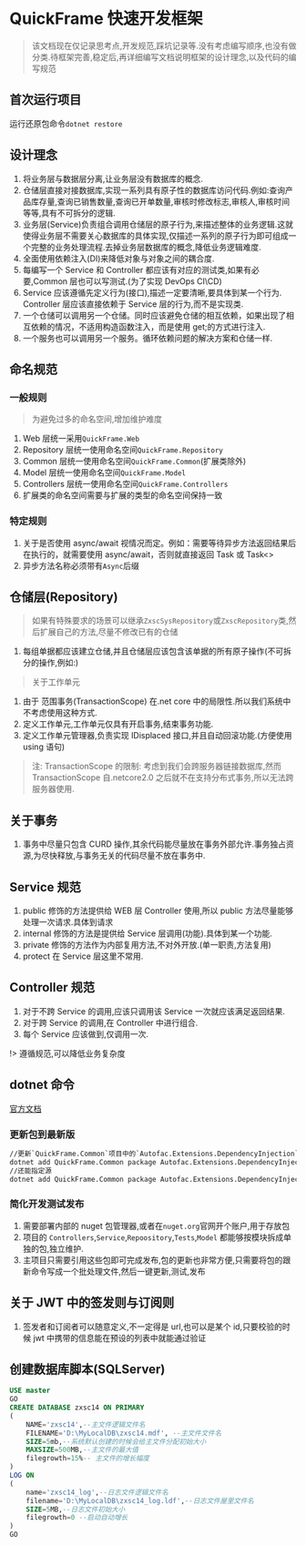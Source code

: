 ﻿# QuickFrame 快速开发框架

> 该文档现在仅记录思考点,开发规范,踩坑记录等.没有考虑编写顺序,也没有做分类.待框架完善,稳定后,再详细编写文档说明框架的设计理念,以及代码的编写规范

## 首次运行项目

运行还原包命令`dotnet restore`

## 设计理念

1. 将业务层与数据层分离,让业务层没有数据库的概念.
2. 仓储层直接对接数据库,实现一系列具有原子性的数据库访问代码.例如:查询产品库存量,查询已销售数量,查询已开单数量,审核时修改标志,审核人,审核时间等等,具有不可拆分的逻辑.
3. 业务层(Service)负责组合调用仓储层的原子行为,来描述整体的业务逻辑.这就使得业务层不需要关心数据库的具体实现,仅描述一系列的原子行为即可组成一个完整的业务处理流程.去掉业务层数据库的概念,降低业务逻辑难度.
4. 全面使用依赖注入(DI)来降低对象与对象之间的耦合度.
5. 每编写一个 Service 和 Controller 都应该有对应的测试类,如果有必要,Common 层也可以写测试.(为了实现 DevOps CI\CD)
6. Service 应该遵循先定义行为(接口),描述一定要清晰,要具体到某一个行为. Controller 层应该直接依赖于 Service 层的行为,而不是实现类.
7. 一个仓储可以调用另一个仓储。同时应该避免仓储的相互依赖，如果出现了相互依赖的情况，不适用构造函数注入，而是使用 get;的方式进行注入.
8. 一个服务也可以调用另一个服务。循环依赖问题的解决方案和仓储一样.

## 命名规范

### 一般规则

> 为避免过多的命名空间,增加维护难度

1. Web 层统一采用`QuickFrame.Web`
2. Repository 层统一使用命名空间`QuickFrame.Repository`
3. Common 层统一使用命名空间`QuickFrame.Common`(扩展类除外)
4. Model 层统一使用命名空间`QuickFrame.Model`
5. Controllers 层统一使用命名空间`QuickFrame.Controllers`
6. 扩展类的命名空间需要与扩展的类型的命名空间保持一致

### 特定规则

1. 关于是否使用 async/await 视情况而定。例如：需要等待异步方法返回结果后在执行的，就需要使用 async/await，否则就直接返回 Task 或 Task<>
2. 异步方法名称必须带有`Async`后缀

## 仓储层(Repository)

> 如果有特殊要求的场景可以继承`ZxscSysRepository`或`ZxscRepository`类,然后扩展自己的方法,尽量不修改已有的仓储

1. 每组单据都应该建立仓储,并且仓储层应该包含该单据的所有原子操作(不可拆分的操作,例如:)

> 关于工作单元

1. 由于 范围事务(TransactionScope) 在.net core 中的局限性.所以我们系统中不考虑使用这种方式.
2. 定义工作单元,工作单元仅具有开启事务,结束事务功能.
3. 定义工作单元管理器,负责实现 IDisplaced 接口,并且自动回滚功能.(方便使用 using 语句)

> 注: TransactionScope 的限制: 考虑到我们会跨服务器链接数据库,然而 TransactionScope 自.netcore2.0 之后就不在支持分布式事务,所以无法跨服务器使用.

## 关于事务

1. 事务中尽量只包含 CURD 操作,其余代码能尽量放在事务外部允许.事务独占资源,为尽快释放,与事务无关的代码尽量不放在事务中.

## Service 规范

1. public 修饰的方法提供给 WEB 层 Controller 使用,所以 public 方法尽量能够处理一次请求.具体到请求
2. internal 修饰的方法是提供给 Service 层调用(功能).具体到某一个功能.
3. private 修饰的方法作为内部复用方法,不对外开放.(单一职责,方法复用)
4. protect 在 Service 层这里不常用.

## Controller 规范

1. 对于不跨 Service 的调用,应该只调用该 Service 一次就应该满足返回结果.
2. 对于跨 Service 的调用,在 Controller 中进行组合.
3. 每个 Service 应该做到,仅调用一次.

!> 遵循规范,可以降低业务复杂度

## dotnet 命令

[官方文档](https://docs.microsoft.com/zh-cn/dotnet/core/tools/dotnet)

### 更新包到最新版

```tex
//更新`QuickFrame.Common`项目中的`Autofac.Extensions.DependencyInjection`到最新版
dotnet add QuickFrame.Common package Autofac.Extensions.DependencyInjection
//还能指定源
dotnet add QuickFrame.Common package Autofac.Extensions.DependencyInjection -s https://api.nuget.org/v3/index.json
```

### 简化开发测试发布

1. 需要部署内部的 nuget 包管理器,或者在`nuget.org`官网开个账户,用于存放包
2. 项目的 `Controllers`,`Service`,`Repoository`,`Tests`,`Model` 都能够按模块拆成单独的包,独立维护.
3. 主项目只需要引用这些包即可完成发布,包的更新也非常方便,只需要将包的跟新命令写成一个批处理文件,然后一键更新,测试,发布

## 关于 JWT 中的签发则与订阅则

1. 签发者和订阅者可以随意定义,不一定得是 url,也可以是某个 id,只要校验的时候 jwt 中携带的信息能在预设的列表中就能通过验证

## 创建数据库脚本(SQLServer)

```sql
USE master
GO
CREATE DATABASE zxsc14 ON PRIMARY
(
    NAME='zxsc14',--主文件逻辑文件名
    FILENAME='D:\MyLocalDB\zxsc14.mdf', --主文件文件名
    SIZE=5mb,--系统默认创建的时候会给主文件分配初始大小
    MAXSIZE=500MB,--主文件的最大值
    filegrowth=15%-- 主文件的增长幅度
)
LOG ON
(
    name='zxsc14_log',--日志文件逻辑文件名
    filename='D:\MyLocalDB\zxsc14_log.ldf',--日志文件屋里文件名
    SIZE=5MB,--日志文件初始大小
    filegrowth=0 --启动自动增长
)
GO
```
